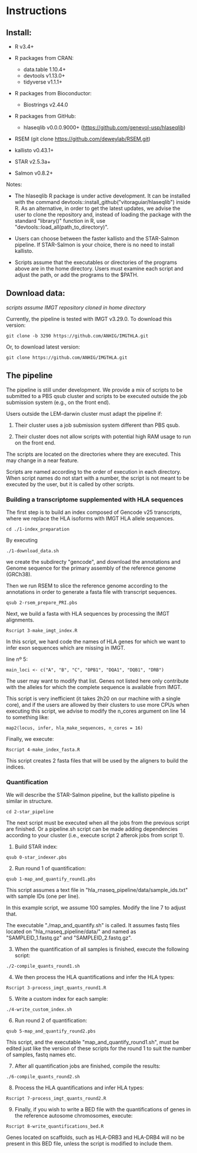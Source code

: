 # Instructions

## Install:

- R v3.4+

- R packages from CRAN:
    + data.table 1.10.4+
    + devtools v1.13.0+
    + tidyverse v1.1.1+
    
- R packages from Bioconductor:
    + Biostrings v2.44.0

- R packages from GitHub:
    + hlaseqlib v0.0.0.9000+ (https://github.com/genevol-usp/hlaseqlib) 
    
- RSEM (git clone https://github.com/deweylab/RSEM.git)

- kallisto v0.43.1+

- STAR v2.5.3a+

- Salmon v0.8.2+


Notes:

- The hlaseqlib R package is under active development. It can be installed with
  the command devtools::install\_github("vitoraguiar/hlaseqlib") inside R. As an
  alternative, in order to get the latest updates, we advise the user to clone
  the repository and, instead of loading the package with the standard
  "library()" function in R, use "devtools::load\_all(path\_to\_directory)".

- Users can choose between the faster kallisto and the STAR-Salmon pipeline.
  If STAR-Salmon is your choice, there is no need to install kallisto. 

- Scripts assume that the executables or directories of the programs above are
  in the home directory. Users must examine each script and adjust the path, or
  add the programs to the $PATH.

## Download data:

*scripts assume IMGT repository cloned in home directory*

Currently, the pipeline is tested with IMGT v3.29.0. To download this version:

```
git clone -b 3290 https://github.com/ANHIG/IMGTHLA.git
```

Or, to download latest version:

```
git clone https://github.com/ANHIG/IMGTHLA.git
```

## The pipeline

The pipeline is still under development. We provide a mix of scripts to be
submitted to a PBS qsub cluster and scripts to be executed outside the job
submission system (e.g., on the front end). 

Users outside the LEM-darwin cluster must adapt the pipeline if:

1. Their cluster uses a job submission system different than PBS qsub.

2. Their cluster does not allow scripts with potential high RAM usage to run on
   the front end.

The scripts are located on the directories where they are executed. This may
change in a near feature.

Scripts are named according to the order of execution in each directory. When 
script names do not start with a number, the script is not meant to be executed
by the user, but it is called by other scripts.


### Building a transcriptome supplemented with HLA sequences

The first step is to build an index composed of Gencode v25 transcripts, where
we replace the HLA isoforms with IMGT HLA allele sequences.

```
cd ./1-index_preparation
```

By executing 

```
./1-download_data.sh
```

we create the subdirecty "gencode", and download the annotations and Genome
sequence for the primary assembly of the reference genome (GRCh38).

Then we run RSEM to slice the reference genome according to the annotations
in order to generate a fasta file with transcript sequences. 

```
qsub 2-rsem_prepare_PRI.pbs
```

Next, we build a fasta with HLA sequences by processing the IMGT alignments.

```
Rscript 3-make_imgt_index.R
```

In this script, we hard code the names of HLA genes for which we want to infer 
exon sequences which are missing in IMGT.

line nº 5:
```
main_loci <- c("A", "B", "C", "DPB1", "DQA1", "DQB1", "DRB")
```

The user may want to modify that list. Genes not listed here only contribute
with the alleles for which the complete sequence is available from IMGT.

This script is very inefficient (it takes 2h20 on our machine with a single
core), and if the users are allowed by their clusters to use more CPUs when
executing this script, we advise to modify the n\_cores argument on line 14 to
something like:

```
map2(locus, infer, hla_make_sequences, n_cores = 16)
```

Finally, we execute:

```
Rscript 4-make_index_fasta.R
```

This script creates 2 fasta files that will be used by the aligners to build the
indices. 


### Quantification

We will describe the STAR-Salmon pipeline, but the kallisto pipeline is similar
in structure.

```
cd 2-star_pipeline
```

The next script must be executed when all the jobs from the previous script are
finished. Or a pipeline.sh script can be made adding dependencies according to
your cluster (i.e., execute script 2 afterok jobs from script 1).


1. Build STAR index:

```
qsub 0-star_indexer.pbs
```

2. Run round 1 of quantification:

```
qsub 1-map_and_quantify_round1.pbs
```

This script assumes a text file in "hla\_rnaseq\_pipeline/data/sample\_ids.txt"
with sample IDs (one per line).

In this example script, we assume 100 samples. Modify the line 7 to adjust that.

The executable "./map\_and\_quantify.sh" is called. It assumes fastq files
located on "hla\_rnaseq\_pipeline/data/" and named as "SAMPLEID\_1.fastq.gz" and
"SAMPLEID\_2.fastq.gz".


3. When the quantification of all samples is finished, execute the following
   script:

```
./2-compile_quants_round1.sh
```

4. We then process the HLA quantifications and infer the HLA types:

```
Rscript 3-process_imgt_quants_round1.R
```

5. Write a custom index for each sample:

```
./4-write_custom_index.sh
```

6. Run round 2 of quantification:

```
qsub 5-map_and_quantify_round2.pbs
```

This script, and the executable "map\_and\_quantify\_round1.sh", must be edited
just like the version of these scripts for the round 1 to suit the number of
samples, fastq names etc.

7. After all quantification jobs are finished, compile the results:

```
./6-compile_quants_round2.sh
```

8. Process the HLA quantifications and infer HLA types:

```
Rscript 7-process_imgt_quants_round2.R
```

9. Finally, if you wish to write a BED file with the quantifications of genes in
the reference autosome chromosomes, execute:

```
Rscript 8-write_quantifications_bed.R
```

Genes located on scaffolds, such as HLA-DRB3 and HLA-DRB4 will no be present in
this BED file, unless the script is modified to include them.
